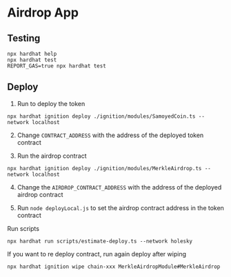# Airdrop App

## Testing

```shell
npx hardhat help
npx hardhat test
REPORT_GAS=true npx hardhat test
```

## Deploy

1. Run to deploy the token
```shell
npx hardhat ignition deploy ./ignition/modules/SamoyedCoin.ts --network localhost
```

2. Change `CONTRACT_ADDRESS` with the address of the deployed token contract

3. Run the airdrop contract
```shell
npx hardhat ignition deploy ./ignition/modules/MerkleAirdrop.ts --network localhost
```

4. Change the `AIRDROP_CONTRACT_ADDRESS` with the address of the deployed airdrop contract

5. Run `node deployLocal.js` to set the airdrop contract address in the token contract

Run scripts
```shell
npx hardhat run scripts/estimate-deploy.ts --network holesky
```

If you want to re deploy contract, run again deploy after wiping
```shell
npx hardhat ignition wipe chain-xxx MerkleAirdropModule#MerkleAirdrop
```
